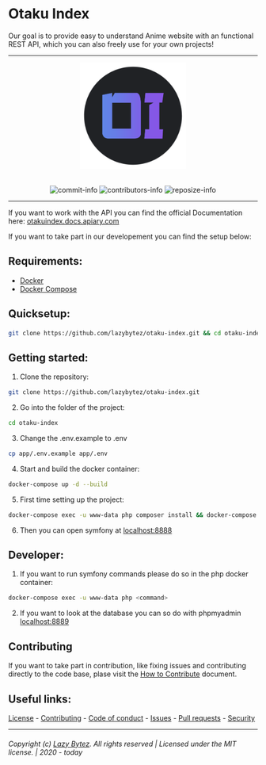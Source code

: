 # Otaku Index

Our goal is to provide easy to understand Anime website with an functional REST API, which you can also freely use for your own projects!

---- 

  <div align="center">
    <img width=214 height=214 src=".github/MEDIA/logo.png">
    <br><br>

  ![commit-info][commit-info]
  ![contributors-info][contributors-info]
  ![reposize-info][reposize-info]
  
  </div>

----

If you want to work with the API you can find the official Documentation here: [otakuindex.docs.apiary.com](https://otakuindex.docs.apiary.io)

If you want to take part in our developement you can find the setup below:

## Requirements:

- [Docker](https://docs.docker.com/get-docker/)
- [Docker Compose](https://docs.docker.com/compose/install/)

## Quicksetup:

```bash
git clone https://github.com/lazybytez/otaku-index.git && cd otaku-index && cp app/.env.example app/.env && docker-compose up -d --build && docker-compose exec -u www-data php composer install
```

## Getting started:

1. Clone the repository:
```bash
git clone https://github.com/lazybytez/otaku-index.git
```

2. Go into the folder of the project:
```bash
cd otaku-index
```

3. Change the .env.example to .env
```bash
cp app/.env.example app/.env
```

4. Start and build the docker container:
```bash
docker-compose up -d --build
```

5. First time setting up the project:
```bash
docker-compose exec -u www-data php composer install && docker-compose exec -u www-data php composer drop-env dev
```

6. Then you can open symfony at [localhost:8888](http://localhost:8888)

## Developer:

1. If you want to run symfony commands please do so in the php docker container:
```bash
docker-compose exec -u www-data php <command>
```

2. If you want to look at the database you can so do with phpmyadmin [localhost:8889](http://localhost:8889)

## Contributing

If you want to take part in contribution, like fixing issues and contributing directly to the code base, plase visit the [How to Contribute][github-contribute] document.

## Useful links:
[License][github-license] - 
[Contributing][github-contribute] - 
[Code of conduct][github-codeofconduct] - 
[Issues][github-issues] - 
[Pull requests][github-pulls] - 
[Security][github-security] 

<hr>  

###### Copyright (c) [Lazy Bytez][github-team]. All rights reserved | Licensed under the MIT license. | 2020 - today

<!-- Variables -->
[github-team]: https://github.com/lazybytez

[github-license]: https://github.com/lazybytez/otaku-index/blob/master/LICENSE
[github-contribute]: https://github.com/lazybytez/otaku-index/blob/master/CONTRIBUTING.md
[github-codeofconduct]: https://github.com/lazybytez/otaku-index/blob/master/CODE_OF_CONDUCT.md
[github-issues]: https://github.com/lazybytez/otaku-index/issues
[github-pulls]: https://github.com/lazybytez/otaku-index/pulls
[github-security]: https://github.com/lazybytez/otaku-index/blob/master/SECURITY.md

[commit-info]: https://img.shields.io/github/last-commit/lazybytez/otaku-index?style=flat-square

[contributors-info]: https://img.shields.io/github/contributors/lazybytez/otaku-index?style=flat-square

[reposize-info]: https://img.shields.io/github/repo-size/lazybytez/otaku-index?style=flat-square
